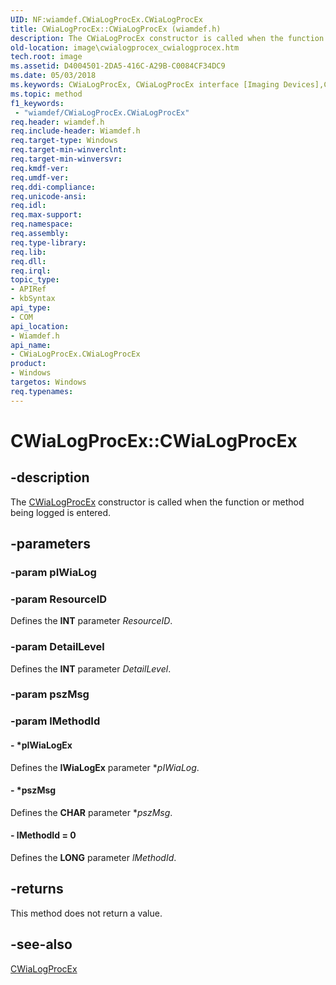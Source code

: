 ```yaml
---
UID: NF:wiamdef.CWiaLogProcEx.CWiaLogProcEx
title: CWiaLogProcEx::CWiaLogProcEx (wiamdef.h)
description: The CWiaLogProcEx constructor is called when the function or method being logged is entered.
old-location: image\cwialogprocex_cwialogprocex.htm
tech.root: image
ms.assetid: D4004501-2DA5-416C-A29B-C0084CF34DC9
ms.date: 05/03/2018
ms.keywords: CWiaLogProcEx, CWiaLogProcEx interface [Imaging Devices],CWiaLogProcEx method, CWiaLogProcEx method [Imaging Devices], CWiaLogProcEx method [Imaging Devices],CWiaLogProcEx interface, CWiaLogProcEx.CWiaLogProcEx, CWiaLogProcEx::CWiaLogProcEx, image.cwialogprocex_cwialogprocex, wiamdef/CWiaLogProcEx::CWiaLogProcEx
ms.topic: method
f1_keywords:
 - "wiamdef/CWiaLogProcEx.CWiaLogProcEx"
req.header: wiamdef.h
req.include-header: Wiamdef.h
req.target-type: Windows
req.target-min-winverclnt: 
req.target-min-winversvr: 
req.kmdf-ver: 
req.umdf-ver: 
req.ddi-compliance: 
req.unicode-ansi: 
req.idl: 
req.max-support: 
req.namespace: 
req.assembly: 
req.type-library: 
req.lib: 
req.dll: 
req.irql: 
topic_type:
- APIRef
- kbSyntax
api_type:
- COM
api_location:
- Wiamdef.h
api_name:
- CWiaLogProcEx.CWiaLogProcEx
product:
- Windows
targetos: Windows
req.typenames: 
---
```


# CWiaLogProcEx::CWiaLogProcEx

## -description

The [CWiaLogProcEx](https://docs.microsoft.com/windows-hardware/drivers/ddi/wiamdef/nf-wiamdef-cwialogproc-~cwialogproc) constructor is called when the function or method being logged is entered.

## -parameters

### -param pIWiaLog

### -param ResourceID

Defines the **INT** parameter *ResourceID*.

### -param DetailLevel

Defines the **INT** parameter *DetailLevel*.

### -param pszMsg

### -param lMethodId

#### - *pIWiaLogEx

Defines the **IWiaLogEx** parameter **pIWiaLog*.

#### - *pszMsg

Defines the **CHAR** parameter **pszMsg*.

#### - lMethodId = 0

Defines the **LONG** parameter *lMethodId*.

## -returns

This method does not return a value.

## -see-also

[CWiaLogProcEx](https://docs.microsoft.com/windows-hardware/drivers/ddi/wiamdef/nf-wiamdef-cwialogprocex-cwialogprocex)
